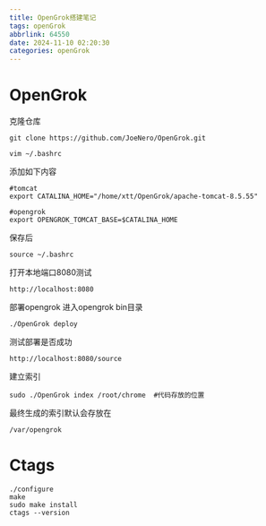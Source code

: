 ```yaml
---
title: OpenGrok搭建笔记
tags: openGrok
abbrlink: 64550
date: 2024-11-10 02:20:30
categories: openGrok
---
```

# OpenGrok
克隆仓库
```
git clone https://github.com/JoeNero/OpenGrok.git
```
```
vim ~/.bashrc
```
添加如下内容
```
#tomcat 
export CATALINA_HOME="/home/xtt/OpenGrok/apache-tomcat-8.5.55"

#opengrok
export OPENGROK_TOMCAT_BASE=$CATALINA_HOME
```
保存后
```
source ~/.bashrc
```
打开本地端口8080测试
```
http://localhost:8080
```
部署opengrok
进入opengrok bin目录
```
./OpenGrok deploy
```
测试部署是否成功
```
http://localhost:8080/source
```
建立索引
```
sudo ./OpenGrok index /root/chrome  #代码存放的位置
```
最终生成的索引默认会存放在
```
/var/opengrok
```

# Ctags

```
./configure
make
sudo make install
ctags --version
```



